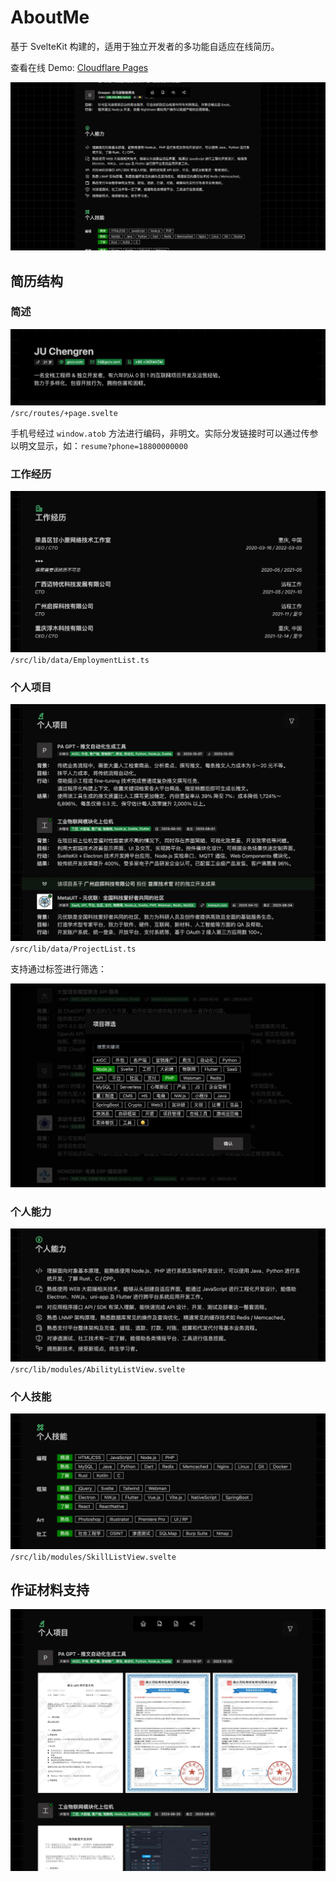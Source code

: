 # AboutMe
基于 SvelteKit 构建的，适用于独立开发者的多功能自适应在线简历。

查看在线 Demo: [Cloudflare Pages](https://about.gxzv.com/resume?repo)

![部分页面截图](./readme/image.jpg)


## 简历结构
### 简述
![简述部分截图](./readme/image-1.jpg)
`/src/routes/+page.svelte`

手机号经过 `window.atob` 方法进行编码，非明文。实际分发链接时可以通过传参以明文显示，如：`resume?phone=18800000000`


### 工作经历
![工作经历部分截图](./readme/image-2.jpg)
`/src/lib/data/EmploymentList.ts`


### 个人项目
![个人项目部分截图](./readme/image-3.jpg)
`/src/lib/data/ProjectList.ts`

支持通过标签进行筛选：

![筛选功能截图](./readme/image-4.jpg)


### 个人能力
![个人能力部分截图](./readme/image-5.jpg)
`/src/lib/modules/AbilityListView.svelte`


### 个人技能
![个人技能部分截图](./readme/image-6.jpg)
`/src/lib/modules/SkillListView.svelte`


## 作证材料支持
![个人项目部分截图](./readme/image-7.jpg)